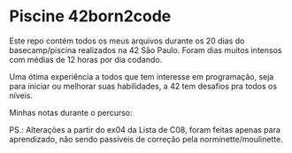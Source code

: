 # Piscine 42born2code

Este repo contém todos os meus arquivos durante os 20 dias do basecamp/piscina realizados na 42 São Paulo. Foram dias muitos intensos com médias de 12 horas por dia codando.

Uma ótima experiência a todos que tem interesse em programação, seja para iniciar ou melhorar suas habilidades, a 42 tem desafios pra todos os níveis. 

Minhas notas durante o percurso:


PS.: Alterações a partir do ex04 da Lista de C08, foram feitas apenas para aprendizado, não sendo passíveis de correção pela norminette/moulinette.